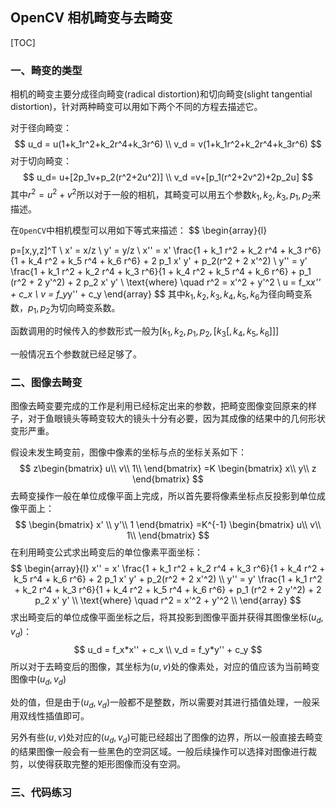 ## OpenCV 相机畸变与去畸变

[TOC]

### 一、畸变的类型

相机的畸变主要分成径向畸变(radical distortion)和切向畸变(slight tangential distortion)，针对两种畸变可以用如下两个不同的方程去描述它。

对于径向畸变：
$$
u_d = u(1+k_1r^2+k_2r^4+k_3r^6) \\
v_d = v(1+k_1r^2+k_2r^4+k_3r^6)
$$
对于切向畸变：
$$
u_d= u+[2p_1v+p_2(r^2+2u^2)] \\
v_d =v+[p_1(r^2+2v^2)+2p_2u]
$$
其中$r^2=u^2+v^2$所以对于一般的相机，其畸变可以用五个参数$k_1,k_2,k_3,p_1,p_2$来描述。

在`OpenCV`中相机模型可以用如下等式来描述：
$$
\begin{array}{l}

p=[x,y,z]^T \\
x' = x/z \\ y' = y/z \\ x'' = x'  \frac{1 + k_1 r^2 + k_2 r^4 + k_3 r^6}{1 + k_4 r^2 + k_5 r^4 + k_6 r^6} + 2 p_1 x' y' + p_2(r^2 + 2 x'^2)  \\ y'' = y'  \frac{1 + k_1 r^2 + k_2 r^4 + k_3 r^6}{1 + k_4 r^2 + k_5 r^4 + k_6 r^6} + p_1 (r^2 + 2 y'^2) + 2 p_2 x' y'  \\ \text{where} \quad r^2 = x'^2 + y'^2  \\ u = f_x*x'' + c_x \\ v = f_y*y'' + c_y \end{array}
$$
其中$k_1,k_2,k_3,k_4,k_5,k_6$为径向畸变系数，$p_1,p_2$为切向畸变系数。

函数调用的时候传入的参数形式一般为$[k_1,k_2,p_1,p_2,[k_3[,k_4,k_5,k_6]]]$

一般情况五个参数就已经足够了。



### 二、图像去畸变

图像去畸变要完成的工作是利用已经标定出来的参数，把畸变图像变回原来的样子，对于鱼眼镜头等畸变较大的镜头十分有必要，因为其成像的结果中的几何形状变形严重。

假设未发生畸变前，图像中像素的坐标与点的坐标关系如下：
$$
z\begin{bmatrix}
u\\
v\\
1\\
\end{bmatrix}
=K
\begin{bmatrix}
x\\
y\\
z
\end{bmatrix}
$$
去畸变操作一般在单位成像平面上完成，所以首先要将像素坐标点反投影到单位成像平面上：
$$
\begin{bmatrix}
x' \\
y'\\
1
\end{bmatrix}
=K^{-1}
\begin{bmatrix}
u\\
v\\
1\\
\end{bmatrix}
$$
在利用畸变公式求出畸变后的单位像素平面坐标：
$$
\begin{array}{l}
 x'' = x'  \frac{1 + k_1 r^2 + k_2 r^4 + k_3 r^6}{1 + k_4 r^2 + k_5 r^4 + k_6 r^6} + 2 p_1 x' y' + p_2(r^2 + 2 x'^2)  \\ y'' = y'  \frac{1 + k_1 r^2 + k_2 r^4 + k_3 r^6}{1 + k_4 r^2 + k_5 r^4 + k_6 r^6} + p_1 (r^2 + 2 y'^2) + 2 p_2 x' y'  \\ \text{where} \quad r^2 = x'^2 + y'^2  \\ \end{array}
$$
求出畸变后的单位成像平面坐标之后，将其投影到图像平面并获得其图像坐标$(u_d,v_d)$：
$$
u_d = f_x*x'' + c_x \\ v_d = f_y*y'' + c_y
$$
所以对于去畸变后的图像，其坐标为$(u,v)$处的像素处，对应的值应该为当前畸变图像中$(u_d,v_d)$

处的值，但是由于$(u_d,v_d)$一般都不是整数，所以需要对其进行插值处理，一般采用双线性插值即可。

另外有些$(u,v)$处对应的$(u_d,v_d)$可能已经超出了图像的边界，所以一般直接去畸变的结果图像一般会有一些黑色的空洞区域。一般后续操作可以选择对图像进行裁剪，以使得获取完整的矩形图像而没有空洞。



### 三、代码练习

